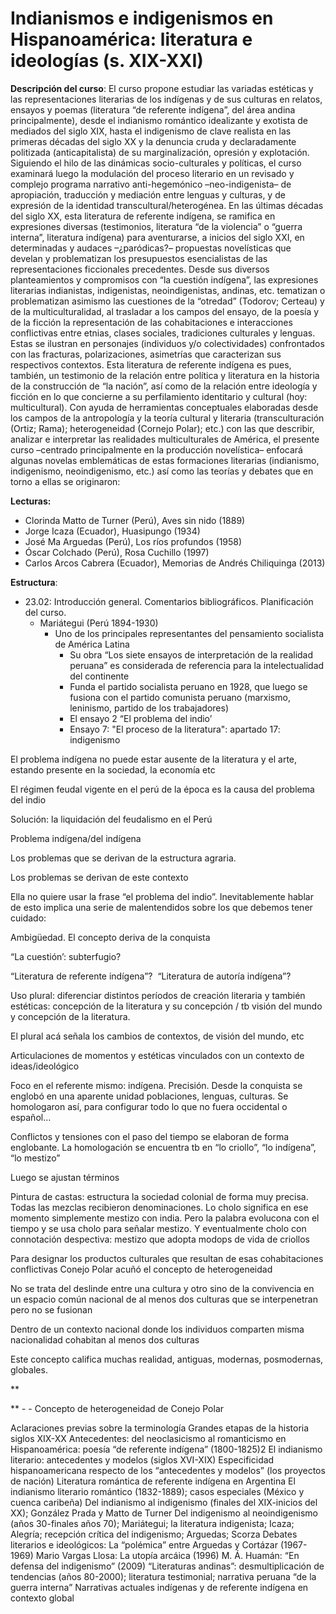 # Indianismos e indigenismos en Hispanoamérica: literatura e ideologías (s. XIX-XXI) 
**Descripción del curso**: El curso propone estudiar las variadas estéticas y las representaciones literarias de los indígenas y de sus culturas en relatos, ensayos y poemas (literatura “de referente indígena”, del área andina principalmente), desde el indianismo romántico idealizante y exotista de mediados del siglo XIX, hasta el indigenismo de clave realista en las primeras décadas del siglo XX y la denuncia cruda y declaradamente politizada (anticapitalista) de su marginalización, opresión y explotación. 
Siguiendo el hilo de las dinámicas socio-culturales y políticas, el curso examinará luego la modulación del proceso literario en un revisado y complejo programa narrativo anti-hegemónico –neo-indigenista– de apropiación, traducción y mediación entre lenguas y culturas, y de expresión de la identidad transcultural/heterogénea. En las últimas décadas del siglo XX, esta literatura de referente indígena, se ramifica en expresiones diversas (testimonios, literatura “de la violencia” o “guerra interna”, literatura indígena) para aventurarse, a inicios del siglo XXI, en determinadas y audaces –¿paródicas?– propuestas novelísticas que develan y problematizan los presupuestos esencialistas de las representaciones ficcionales precedentes. Desde sus diversos planteamientos y compromisos con “la cuestión indígena”, las expresiones literarias indianistas, indigenistas, neoindigenistas, andinas, etc. tematizan o problematizan asimismo las cuestiones de la “otredad” (Todorov; Certeau) y de la multiculturalidad, al trasladar a los campos del ensayo, de la poesía y
de la ficción la representación de las cohabitaciones e interacciones conflictivas entre etnias, clases sociales, tradiciones culturales y lenguas. Estas se ilustran en personajes (individuos y/o colectividades) confrontados con las fracturas, polarizaciones, asimetrías que caracterizan sus respectivos contextos. Esta literatura de referente indígena es pues, también, un testimonio de la relación entre política y literatura en la historia de la construcción de “la nación”, así como de la relación entre ideología y ficción en lo que concierne a su perfilamiento identitario y cultural (hoy: multicultural).
Con ayuda de herramientas conceptuales elaboradas desde los campos de la antropología y la teoría cultural y literaria (transculturación (Ortiz; Rama); heterogeneidad (Cornejo Polar); etc.) con las que describir, analizar e interpretar las realidades multiculturales de América, el presente curso –centrado principalmente en la producción novelística– enfocará algunas novelas emblemáticas de estas formaciones literarias (indianismo, indigenismo, neoindigenismo, etc.) así como las teorías y debates que en torno a ellas se originaron:

**Lecturas:**
- Clorinda Matto de Turner (Perú), Aves sin nido (1889)
- Jorge Icaza (Ecuador), Huasipungo (1934)
- José Ma Arguedas (Perú), Los ríos profundos (1958)
- Óscar Colchado (Perú), Rosa Cuchillo (1997)
- Carlos Arcos Cabrera (Ecuador), Memorias de Andrés Chiliquinga (2013)

**Estructura**:
- 23.02: Introducción general. Comentarios bibliográficos. Planificación del curso.
	- Mariátegui (Perú 1894-1930)
		- Uno de los principales representantes del pensamiento socialista de América Latina
			- Su obra “Los siete ensayos de interpretación de la realidad peruana” es considerada de referencia para la intelectualidad del continente
			- Funda el partido socialista peruano en 1928, que luego se fusiona con el partido comunista peruano (marxismo, leninismo, partido de los trabajadores)
			- El ensayo 2 “El problema del indio’
			- Ensayo 7: "El proceso de la literatura": apartado 17: indigenismo

El problema indígena no puede estar ausente de la literatura y el arte, estando presente en la sociedad, la economía etc

El régimen feudal vigente en el perú de la época es la causa del problema del indio

Solución: la liquidación del feudalismo en el Perú

  

Problema indígena/del indígena

Los problemas que se derivan de la estructura agraria.

Los problemas se derivan de este contexto

  

Ella no quiere usar la frase “el problema del indio”. Inevitablemente hablar de esto implica una serie de malentendidos sobre los que debemos tener cuidado:

Ambigüedad. El concepto deriva de la conquista

“La cuestión’: subterfugio? 

“Literatura de referente indígena”?  “Literatura de autoría indígena”?

  
  

Uso plural: diferenciar distintos períodos de creación literaria y también estéticas: concepción de la literatura y su concepción / tb visión del mundo y concepción de la literatura.

El plural acá señala los cambios de contextos, de visión del mundo, etc

  

Articulaciones de momentos y estéticas vinculados con un contexto de ideas/ideológico

Foco en el referente mismo: indígena. Precisión. Desde la conquista se englobó en una aparente unidad poblaciones, lenguas, culturas. Se homologaron así, para configurar todo lo que no fuera occidental o español… 

Conflictos y tensiones con el paso del tiempo se elaboran de forma englobante. La homologación se encuentra tb en “lo criollo”, “lo indígena”, “lo mestizo”

Luego se ajustan términos 

  

Pintura de castas: estructura la sociedad colonial de forma muy precisa. Todas las mezclas recibieron denominaciones. Lo cholo significa en ese momento simplemente mestizo con india. Pero la palabra evolucona con el tiempo y se usa cholo para señalar mestizo. Y eventualmente cholo con connotación despectiva: mestizo que adopta modops de vida de criollos

  
  

Para designar los productos culturales que resultan de esas cohabitaciones conflictivas Conejo Polar acuñó el concepto de heterogeneidad

No se trata del deslinde entre una cultura y otro sino de la convivencia en un espacio común nacional de al menos dos culturas que se interpenetran pero no se fusionan

  

Dentro de un contexto nacional donde los individuos comparten misma nacionalidad cohabitan al menos dos culturas 

  
  

Este concepto califica muchas realidad, antiguas, modernas, posmodernas, globales.

  
  
  
**

**
		- 
	-  Concepto de heterogeneidad de Conejo Polar


Aclaraciones previas sobre la terminología
Grandes etapas de la historia siglos XIX-XX
Antecedentes: del neoclasicismo al romanticismo en Hispanoamérica: poesía “de referente indígena”
(1800-1825)2
El indianismo literario: antecedentes y modelos (siglos XVI-XIX)
Especificidad hispanoamericana respecto de los “antecedentes y modelos” (los proyectos de nación)
Literatura romántica de referente indígena en Argentina
El indianismo literario romántico (1832-1889); casos especiales (México y cuenca caribeña)
Del indianismo al indigenismo (finales del XIX-inicios del XX); González Prada y Matto de Turner
Del indigenismo al neoindigenismo (años 30-finales años 70); Mariátegui; la literatura indigenista; Icaza;
Alegría; recepción crítica del indigenismo; Arguedas; Scorza
Debates literarios e ideológicos:
La “polémica” entre Arguedas y Cortázar (1967-1969)
Mario Vargas Llosa: La utopía arcáica (1996)
M. Á. Huamán: “En defensa del indigenismo” (2009)
“Literaturas andinas”: desmultiplicación de tendencias (años 80-2000); literatura testimonial; narrativa
peruana “de la guerra interna”
Narrativas actuales indígenas y de referente indígena en contexto global

